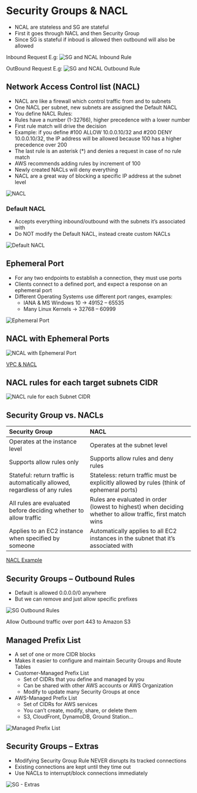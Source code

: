 # Security Groups & NACL

- NCAL are stateless and SG are stateful
- First it goes through NACL and then Security Group
- Since SG is stateful if inboud is allowed then outbound will also be allowed

Inbound Request E.g:
![SG and NCAL Inbound Rule](./sg_nacl_inbound_request.png)

OutBound Request E.g:
![SG and NCAL Outbound Rule](./sg_nacl_outbound_request.png)

## Network Access Control list (NACL)

- NACL are like a firewall which control traffic from and to subnets
- One NACL per subnet, new subnets are assigned the Default NACL
- You define NACL Rules:
- Rules have a number (1-32766), higher precedence with a lower number
- First rule match will drive the decision
- Example: if you define #100 ALLOW 10.0.0.10/32 and #200 DENY 10.0.0.10/32, the IP address will be allowed because 100 has a higher precedence over 200
- The last rule is an asterisk (*) and denies a request in case of no rule match
- AWS recommends adding rules by increment of 100
- Newly created NACLs will deny everything
- NACL are a great way of blocking a specific IP address at the subnet level

![NACL](./nacl.png)

### Default NACL

- Accepts everything inbound/outbound with the subnets it’s associated with
- Do NOT modify the Default NACL, instead create custom NACLs

![Default NACL](./default_nacl.png)

## Ephemeral Port

- For any two endpoints to establish a connection, they must use ports
- Clients connect to a defined port, and expect a response on an ephemeral port
- Different Operating Systems use different port ranges, examples:
  - IANA & MS Windows 10 -> 49152 – 65535
  - Many Linux Kernels -> 32768 – 60999

![Ephemeral Port](./ephemeral_ports.png)

## NACL with Ephemeral Ports

![NCAL with Ephemeral Port](./nacl_with_ephemeral_port.png)

[VPC & NACL](https://docs.aws.amazon.com/vpc/latest/userguide/vpc-network-acls.html)

## NACL rules for each target subnets CIDR

![NACL rule for each Subnet CIDR](./nacl_rules_each_cidr.png)

## Security Group vs. NACLs

| Security Group | NACL |
| :------------- | :---- |
| Operates at the instance level | Operates at the subnet level |
| Supports allow rules only | Supports allow rules and deny rules |
|  Stateful: return traffic is automatically allowed, regardless of any rules | Stateless: return traffic must be explicitly allowed by rules (think of ephemeral ports)|
| All rules are evaluated before deciding whether to allow traffic | Rules are evaluated in order (lowest to highest) when deciding whether to allow traffic, first match wins |
| Applies to an EC2 instance when specified by someone | Automatically applies to all EC2 instances in the subnet that it’s associated with |

[NACL Example](https://docs.aws.amazon.com/vpc/latest/userguide/vpc-network-acls.html)

## Security Groups – Outbound Rules

- Default is allowed 0.0.0.0/0 anywhere
- But we can remove and just allow specific prefixes

![SG Outbound Rules](./sg_outbound_rules.png)

Allow Outbound traffic over port 443 to Amazon S3

## Managed Prefix List

- A set of one or more CIDR blocks
- Makes it easier to configure and maintain Security Groups and Route Tables
- Customer-Managed Prefix List
  - Set of CIDRs that you define and managed by you
  - Can be shared with other AWS accounts or AWS Organization
  - Modify to update many Security Groups at once
- AWS-Managed Prefix List
  - Set of CIDRs for AWS services
  - You can’t create, modify, share, or delete them
  - S3, CloudFront, DynamoDB, Ground Station…

![Managed Prefix List](./managed_prefix_list.png)

## Security Groups – Extras

- Modifying Security Group Rule NEVER disrupts its tracked connections
- Existing connections are kept until they time out
- Use NACLs to interrupt/block connections immediately

![SG - Extras](./sg_extras.png)
